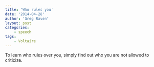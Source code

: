 ```yaml
---
title: 'Who rules you'
date: '2014-04-28'
author: 'Greg Raven'
layout: post
categories:
    - speech
tags:
    - Voltaire
---
```


To learn who rules over you, simply find out who you are not allowed to criticize.